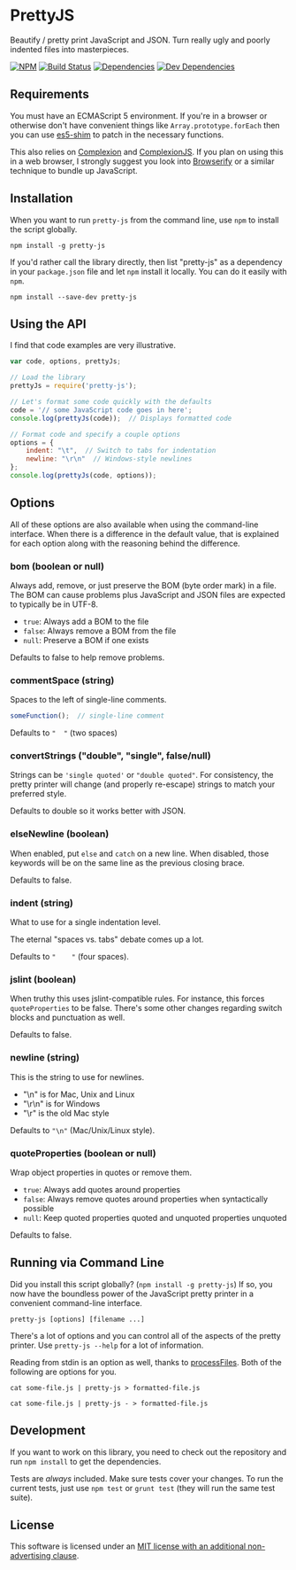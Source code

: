 PrettyJS
========

Beautify / pretty print JavaScript and JSON.  Turn really ugly and poorly indented files into masterpieces.

[![NPM][npm-image]][NPM]
[![Build Status][travis-image]][Travis CI]
[![Dependencies][dependencies-image]][Dependencies]
[![Dev Dependencies][devdependencies-image]][Dev Dependencies]


Requirements
------------

You must have an ECMAScript 5 environment.  If you're in a browser or otherwise don't have convenient things like `Array.prototype.forEach` then you can use [es5-shim] to patch in the necessary functions.

This also relies on [Complexion] and [ComplexionJS].  If you plan on using this in a web browser, I strongly suggest you look into [Browserify] or a similar technique to bundle up JavaScript.


Installation
------------

When you want to run `pretty-js` from the command line, use `npm` to install the script globally.

    npm install -g pretty-js

If you'd rather call the library directly, then list "pretty-js" as a dependency in your `package.json` file and let `npm` install it locally.  You can do it easily with `npm`.

    npm install --save-dev pretty-js


Using the API
-------------

I find that code examples are very illustrative.

```js
var code, options, prettyJs;

// Load the library
prettyJs = require('pretty-js');

// Let's format some code quickly with the defaults
code = '// some JavaScript code goes in here';
console.log(prettyJs(code));  // Displays formatted code

// Format code and specify a couple options
options = {
    indent: "\t",  // Switch to tabs for indentation
    newline: "\r\n"  // Windows-style newlines
};
console.log(prettyJs(code, options));
```


Options
-------

All of these options are also available when using the command-line interface.  When there is a difference in the default value, that is explained for each option along with the reasoning behind the difference.


### bom (boolean or null)

Always add, remove, or just preserve the BOM (byte order mark) in a file.  The BOM can cause problems plus JavaScript and JSON files are expected to typically be in UTF-8.

* `true`: Always add a BOM to the file
* `false`: Always remove a BOM from the file
* `null`: Preserve a BOM if one exists

Defaults to false to help remove problems.


### commentSpace (string)

Spaces to the left of single-line comments.

```js
someFunction();  // single-line comment
```

Defaults to `"  "` (two spaces)


### convertStrings ("double", "single", false/null)

Strings can be `'single quoted'` or `"double quoted"`.  For consistency, the pretty printer will change (and properly re-escape) strings to match your preferred style.

Defaults to double so it works better with JSON.


### elseNewline (boolean)

When enabled, put `else` and `catch` on a new line.  When disabled, those keywords will be on the same line as the previous closing brace.

Defaults to false.


### indent (string)

What to use for a single indentation level.

The eternal "spaces vs. tabs" debate comes up a lot.

Defaults to `"    "` (four spaces).


### jslint (boolean)

When truthy this uses jslint-compatible rules.  For instance, this forces `quoteProperties` to be false.  There's some other changes regarding switch blocks and punctuation as well.

Defaults to false.


### newline (string)

This is the string to use for newlines.

* "\n" is for Mac, Unix and Linux
* "\r\n" is for Windows
* "\r" is the old Mac style

Defaults to `"\n"` (Mac/Unix/Linux style).


### quoteProperties (boolean or null)

Wrap object properties in quotes or remove them.

* `true`: Always add quotes around properties
* `false`: Always remove quotes around properties when syntactically possible
* `null`: Keep quoted properties quoted and unquoted properties unquoted

Defaults to false.


Running via Command Line
------------------------

Did you install this script globally?  (`npm install -g pretty-js`)  If so, you now have the boundless power of the JavaScript pretty printer in a convenient command-line interface.

    pretty-js [options] [filename ...]

There's a lot of options and you can control all of the aspects of the pretty printer.  Use `pretty-js --help` for a lot of information.

Reading from stdin is an option as well, thanks to [processFiles].  Both of the following are options for you.

    cat some-file.js | pretty-js > formatted-file.js
    
    cat some-file.js | pretty-js - > formatted-file.js
    

Development
-----------

If you want to work on this library, you need to check out the repository and run `npm install` to get the dependencies.

Tests are *always* included.  Make sure tests cover your changes.  To run the current tests, just use `npm test` or `grunt test` (they will run the same test suite).


License
-------

This software is licensed under an [MIT license with an additional non-advertising clause](LICENSE.md).


[Browserify]: http://browserify.org/
[Complexion]: https://github.com/tests-always-included/complexion
[ComplexionJS]: https://github.com/tests-always-included/complexion-js
[Dev Dependencies]: https://david-dm.org/tests-always-included/pretty-js#info=devDependencies
[devdependencies-image]: https://david-dm.org/tests-always-included/pretty-js/dev-status.png
[Dependencies]: https://david-dm.org/tests-always-included/pretty-js
[dependencies-image]: https://david-dm.org/tests-always-included/pretty-js.png
[es5-shim]: https://github.com/es-shims/es5-shim
[NPM]: https://npmjs.org/package/pretty-js
[npm-image]: https://nodei.co/npm/pretty-js.png?downloads=true&stars=true
[processFiles]: https://github.com/tests-always-included/process-files
[travis-image]: https://secure.travis-ci.org/tests-always-included/pretty-js.png
[Travis CI]: http://travis-ci.org/tests-always-included/pretty-js
